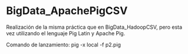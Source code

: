 # BigData_ApachePigCSV
Realización de la misma práctica que en BigData_HadoopCSV, pero esta vez utilizando el lenguaje Pig Latin y Apache Pig.

Comando de lanzamiento: pig -x local -f p2.pig
